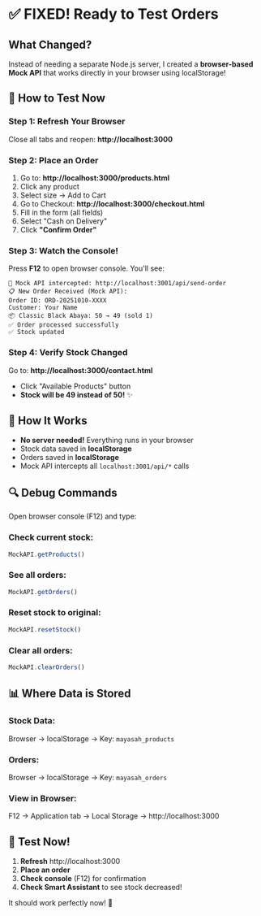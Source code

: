 # ✅ FIXED! Ready to Test Orders

## What Changed?

Instead of needing a separate Node.js server, I created a **browser-based Mock API** that works directly in your browser using localStorage!

## 🚀 How to Test Now

### Step 1: Refresh Your Browser
Close all tabs and reopen: **http://localhost:3000**

### Step 2: Place an Order
1. Go to: **http://localhost:3000/products.html**
2. Click any product
3. Select size → Add to Cart
4. Go to Checkout: **http://localhost:3000/checkout.html**
5. Fill in the form (all fields)
6. Select "Cash on Delivery"
7. Click **"Confirm Order"**

### Step 3: Watch the Console! 
Press **F12** to open browser console. You'll see:
```
🔄 Mock API intercepted: http://localhost:3001/api/send-order
📋 New Order Received (Mock API):
Order ID: ORD-20251010-XXXX
Customer: Your Name
📦 Classic Black Abaya: 50 → 49 (sold 1)
✅ Order processed successfully
✅ Stock updated
```

### Step 4: Verify Stock Changed
Go to: **http://localhost:3000/contact.html**
- Click "Available Products" button
- **Stock will be 49 instead of 50!** ✨

## 💾 How It Works

- **No server needed!** Everything runs in your browser
- Stock data saved in **localStorage**
- Orders saved in **localStorage**
- Mock API intercepts all `localhost:3001/api/*` calls

## 🔍 Debug Commands

Open browser console (F12) and type:

### Check current stock:
```javascript
MockAPI.getProducts()
```

### See all orders:
```javascript
MockAPI.getOrders()
```

### Reset stock to original:
```javascript
MockAPI.resetStock()
```

### Clear all orders:
```javascript
MockAPI.clearOrders()
```

## 📊 Where Data is Stored

### Stock Data:
Browser → localStorage → Key: `mayasah_products`

### Orders:
Browser → localStorage → Key: `mayasah_orders`

### View in Browser:
F12 → Application tab → Local Storage → http://localhost:3000

## 🎉 Test Now!

1. **Refresh** http://localhost:3000
2. **Place an order**
3. **Check console** (F12) for confirmation
4. **Check Smart Assistant** to see stock decreased!

It should work perfectly now! 🚀
